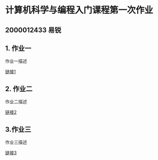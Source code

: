 # 计算机科学与编程入门课程第一次作业
## 2000012433 易锐
## 1. 作业一
作业一描述

[链接1](https://qihaiqianqiu0314.github.io/bing搜索.html)
## 2. 作业二
作业二描述

[链接2](https://qihaiqianqiu0314.github.io/关系图-水浒传人物.html)

## 3.作业三
作业三描述

[链接3](https://qihaiqianqiu0314.github.io/)

